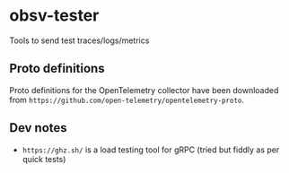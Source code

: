 # obsv-tester

Tools to send test traces/logs/metrics

## Proto definitions

Proto definitions for the OpenTelemetry collector have been downloaded from `https://github.com/open-telemetry/opentelemetry-proto`.

## Dev notes

- `https://ghz.sh/` is a load testing tool for gRPC (tried but fiddly as per quick tests)
